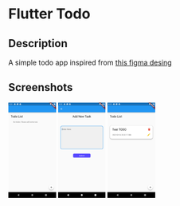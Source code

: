 # Flutter Todo

## Description 
A simple todo app inspired from [this figma desing](https://www.figma.com/file/CTP50MpDESg6VlnWD8ABzk/todo-app)


## Screenshots
<p><img src="https://raw.githubusercontent.com/Sp4Rx/flutter-todo/main/screenshots/1.png" width="19%"/>
<img src="https://raw.githubusercontent.com/Sp4Rx/flutter-todo/main/screenshots/2.png" width="19%"/>
<img src="https://raw.githubusercontent.com/Sp4Rx/flutter-todo/main/screenshots/3.png" width="19%"/></p>
